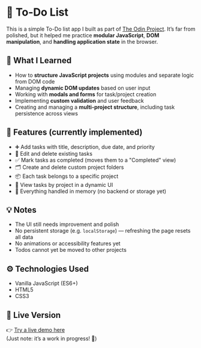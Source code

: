 # 📝 To-Do List

This is a simple To-Do list app I built as part of [The Odin Project](https://www.theodinproject.com/). It’s far from polished, but it helped me practice **modular JavaScript**, **DOM manipulation**, and **handling application state** in the browser.

## 🌱 What I Learned

- How to **structure JavaScript projects** using modules and separate logic from DOM code
- Managing **dynamic DOM updates** based on user input
- Working with **modals and forms** for task/project creation
- Implementing **custom validation** and user feedback
- Creating and managing a **multi-project structure**, including task persistence across views

## 🔧 Features (currently implemented)

- ➕ Add tasks with title, description, due date, and priority
- 📝 Edit and delete existing tasks
- ✅ Mark tasks as completed (moves them to a "Completed" view)
- 🗂️ Create and delete custom project folders
- 📦 Each task belongs to a specific project
- 📆 View tasks by project in a dynamic UI
- 📁 Everything handled in memory (no backend or storage yet)

## 💡 Notes

- The UI still needs improvement and polish
- No persistent storage (e.g. `localStorage`) — refreshing the page resets all data
- No animations or accessibility features yet
- Todos cannot yet be moved to other projects

## ⚙️ Technologies Used

- Vanilla JavaScript (ES6+)
- HTML5
- CSS3

## 🚧 Live Version

👉 [Try a live demo here](https://heavy-goose.github.io/todo/)  
(Just note: it’s a work in progress! 🙂)